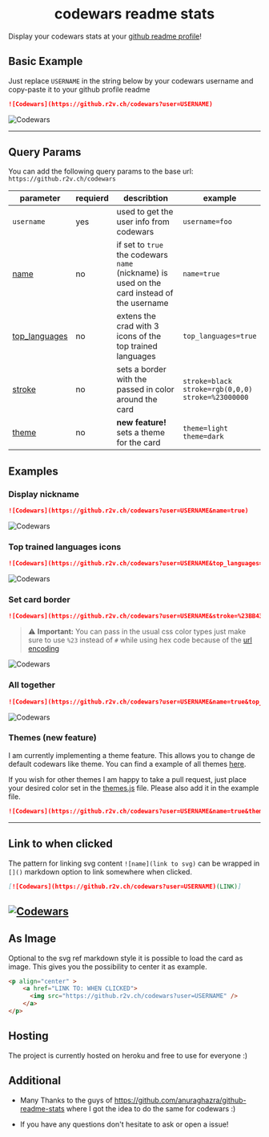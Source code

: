 <h1 align="center">codewars readme stats</h1>

Display your codewars stats at your [github readme profile](https://docs.github.com/en/account-and-profile/setting-up-and-managing-your-github-profile/customizing-your-profile/managing-your-profile-readme)!

## Basic Example

Just replace `USERNAME` in the string below by your codewars username and copy-paste it to your github profile readme
```md
![Codewars](https://github.r2v.ch/codewars?user=USERNAME)
```

![Codewars](https://github.r2v.ch/codewars?user=andreasvogt89)

---
## Query Params

You can add the following query params to the base url: `https://github.r2v.ch/codewars`

|parameter|requierd|describtion|example|
|-----|-----|-----|-----|
| `username` | yes |used to get the user info from codewars|`username=foo`| 
| [name](https://github.com/andreasvogt89/codewars_readme_stats#Display-nickname)|no|if set to `true` the codewars `name` (nickname) is used on the card instead of the username |`name=true` |
| [top_languages](https://github.com/andreasvogt89/codewars_readme_stats#Top-trained-languages-icons) |no|extens the crad with 3 icons of the top trained languages |`top_languages=true`|
| [stroke](https://github.com/andreasvogt89/codewars_readme_stats#Set-card-border) |no|sets a border with the passed in color around the card |`stroke=black`<br>`stroke=rgb(0,0,0)`<br> `stroke=%23000000`|
| [theme](https://github.com/andreasvogt89/codewars_readme_stats#themes-new-feature) |no| **new feature!** sets a theme for the card |`theme=light`<br>`theme=dark`|

## Examples

### Display nickname

```md
![Codewars](https://github.r2v.ch/codewars?user=USERNAME&name=true)
```

![Codewars](https://github.r2v.ch/codewars?user=andreasvogt89&name=true)

### Top trained languages icons

```md
![Codewars](https://github.r2v.ch/codewars?user=USERNAME&top_languages=true)
```

![Codewars](https://github.r2v.ch/codewars?user=andreasvogt89&top_languages=true)

### Set card border

```md
![Codewars](https://github.r2v.ch/codewars?user=USERNAME&stroke=%23BB432C)
```
> :warning: **Important:** 
> You can pass in the usual css color types just make sure to use `%23` instead of `#` while using hex code because of the [url encoding](https://www.w3schools.com/tags/ref_urlencode.asp)

![Codewars](https://github.r2v.ch/codewars?user=andreasvogt89&stroke=%23BB432C)

### All together

```md
![Codewars](https://github.r2v.ch/codewars?user=USERNAME&name=true&top_languages=true&stroke=%23BB432C)
```

![Codewars](https://github.r2v.ch/codewars?user=andreasvogt89&name=true&top_languages=true&stroke=%23BB432C)

### Themes (**new feature**)
I am currently implementing a theme feature. This allows you to change de default codewars like theme. You can find a example of all themes [here](https://github.com/andreasvogt89/codewars_readme_stats/blob/master/src/templates/themes.md). 

If you wish for other themes I am happy to take a pull request, just place your desired color set in the [themes.js](https://github.com/andreasvogt89/codewars_readme_stats/blob/master/src/templates/themes.js) file. Please also add it in the example file.

```md
![Codewars](https://github.r2v.ch/codewars?user=USERNAME&name=true&theme=light)
```


----
## Link to when clicked
The pattern for linking svg content `![name](link to svg)` can be wrapped in `[]()` markdown option to link somewhere when clicked.

```md
[![Codewars](https://github.r2v.ch/codewars?user=USERNAME)(LINK)]
```

[![Codewars](https://github.r2v.ch/codewars?user=andreasvogt89&name=true)](https://www.youtube.com/watch?v=dQw4w9WgXcQ)
----

## As Image
Optional to the svg ref markdown style it is possible to load the card as image. This gives you the possibility to center it as example.

```html
<p align="center" >
    <a href="LINK TO: WHEN CLICKED">
      <img src="https://github.r2v.ch/codewars?user=USERNAME" />
    </a>
</p>    
```


## Hosting
The project is currently hosted on heroku and free to use for everyone :) 

## Additional
- Many Thanks to the guys of https://github.com/anuraghazra/github-readme-stats where I got the idea to do the same for codewars :)

- If you have any questions don't hesitate to ask or open a issue! 


